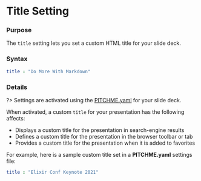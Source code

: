 # Title Setting

### Purpose

The `title` setting lets you set a custom HTML title for your slide deck.

### Syntax

```yaml
title : "Do More With Markdown"
```

### Details

?> Settings are activated using the [PITCHME.yaml](/conventions/pitchme-yaml.md) for your slide deck.

When activated, a custom `title` for your presentation has the following affects:

- Displays a custom title for the presentation in search-engine results
- Defines a custom title for the presentation in the browser toolbar or tab
- Provides a custom title for the presentation when it is added to favorites

For example, here is a sample custom title set in a **PITCHME.yaml** settings file:

```yaml
title : "Elixir Conf Keynote 2021"
```

